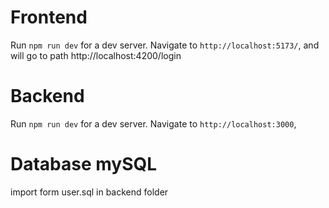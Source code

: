 # Frontend

Run `npm run dev` for a dev server. Navigate to `http://localhost:5173/`, and will go to path http://localhost:4200/login
    
# Backend
Run `npm run dev` for a dev server. Navigate to `http://localhost:3000`,

# Database mySQL
import form user.sql in backend folder
